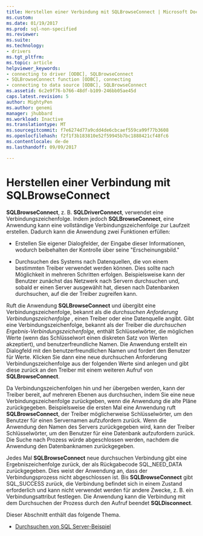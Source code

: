 ```yaml
---
title: Herstellen einer Verbindung mit SQLBrowseConnect | Microsoft Docs
ms.custom: 
ms.date: 01/19/2017
ms.prod: sql-non-specified
ms.reviewer: 
ms.suite: 
ms.technology:
- drivers
ms.tgt_pltfrm: 
ms.topic: article
helpviewer_keywords:
- connecting to driver [ODBC], SQLBrowseConnect
- SQLBrowseConnect function [ODBC], connecting
- connecting to data source [ODBC], SQLBrowseConnect
ms.assetid: 6c2e9f76-b766-48df-b109-246bb05ae45d
caps.latest.revision: 5
author: MightyPen
ms.author: genemi
manager: jhubbard
ms.workload: Inactive
ms.translationtype: MT
ms.sourcegitcommit: f7e6274d77a9cdd4de6cbcaef559ca99f77b3608
ms.openlocfilehash: f2f1f3b183810e52f59945b7bc1888421cf48fc6
ms.contentlocale: de-de
ms.lasthandoff: 09/09/2017

---
```

# <a name="connecting-with-sqlbrowseconnect"></a>Herstellen einer Verbindung mit SQLBrowseConnect
**SQLBrowseConnect**, z. B. **SQLDriverConnect**, verwendet eine Verbindungszeichenfolge. Indem jedoch **SQLBrowseConnect**, eine Anwendung kann eine vollständige Verbindungszeichenfolge zur Laufzeit erstellen. Dadurch kann die Anwendung zwei Funktionen erfüllen:  
  
-   Erstellen Sie eigener Dialogfelder, der Eingabe dieser Informationen, wodurch beibehalten der Kontrolle über seine "Erscheinungsbild."  
  
-   Durchsuchen des Systems nach Datenquellen, die von einem bestimmten Treiber verwendet werden können. Dies sollte nach Möglichkeit in mehreren Schritten erfolgen. Beispielsweise kann der Benutzer zunächst das Netzwerk nach Servern durchsuchen und, sobald er einen Server ausgewählt hat, diesen nach Datenbanken durchsuchen, auf die der Treiber zugreifen kann.  
  
 Ruft die Anwendung **SQLBrowseConnect** und übergibt eine Verbindungszeichenfolge, bekannt als die *durchsuchen Anforderung Verbindungszeichenfolge* , einen Treiber oder eine Datenquelle angibt. Gibt eine Verbindungszeichenfolge, bekannt als der Treiber die *durchsuchen Ergebnis-Verbindungszeichenfolge,* enthält Schlüsselwörter, die möglichen Werte (wenn das Schlüsselwort einen diskreten Satz von Werten akzeptiert), und benutzerfreundliche Namen. Die Anwendung erstellt ein Dialogfeld mit den benutzerfreundlichen Namen und fordert den Benutzer für Werte. Klicken Sie dann eine neue durchsuchen Anforderung Verbindungszeichenfolge aus der folgenden Werte sind anlegen und gibt diese zurück an den Treiber mit einem weiteren Aufruf von **SQLBrowseConnect**.  
  
 Da Verbindungszeichenfolgen hin und her übergeben werden, kann der Treiber bereit, auf mehreren Ebenen aus durchsuchen, indem Sie eine neue Verbindungszeichenfolge zurückgeben, wenn die Anwendung die alte Pläne zurückgegeben. Beispielsweise die ersten Mal eine Anwendung ruft **SQLBrowseConnect**, der Treiber möglicherweise Schlüsselwörter, um den Benutzer für einen Servernamen aufzufordern zurück. Wenn die Anwendung den Namen des Servers zurückgegeben wird, kann der Treiber Schlüsselwörter, um den Benutzer für eine Datenbank aufzufordern zurück. Die Suche nach Prozess würde abgeschlossen werden, nachdem die Anwendung den Datenbanknamen zurückgegeben.  
  
 Jedes Mal **SQLBrowseConnect** neue durchsuchen Verbindung gibt eine Ergebniszeichenfolge zurück, der als Rückgabecode SQL_NEED_DATA zurückgegeben. Dies weist der Anwendung an, dass der Verbindungsprozess nicht abgeschlossen ist. Bis **SQLBrowseConnect** gibt SQL_SUCCESS zurück, die Verbindung befindet sich in einem Zustand erforderlich und kann nicht verwendet werden für andere Zwecke, z. B. ein Verbindungsattribut festlegen. Die Anwendung kann die Verbindung mit dem Durchsuchen der Prozess durch den Aufruf beendet **SQLDisconnect**.  
  
 Dieser Abschnitt enthält das folgende Thema.  
  
-   [Durchsuchen von SQL Server-Beispiel](../../../odbc/reference/develop-app/sql-server-browsing-example.md)

